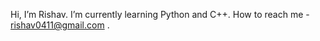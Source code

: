 Hi, I’m Rishav.
I’m currently learning Python and C++.
How to reach me - rishav0411@gmail.com .

<!---
ErenS90/ErenS90 is a ✨ special ✨ repository because its `README.md` (this file) appears on your GitHub profile.
You can click the Preview link to take a look at your changes.
--->
